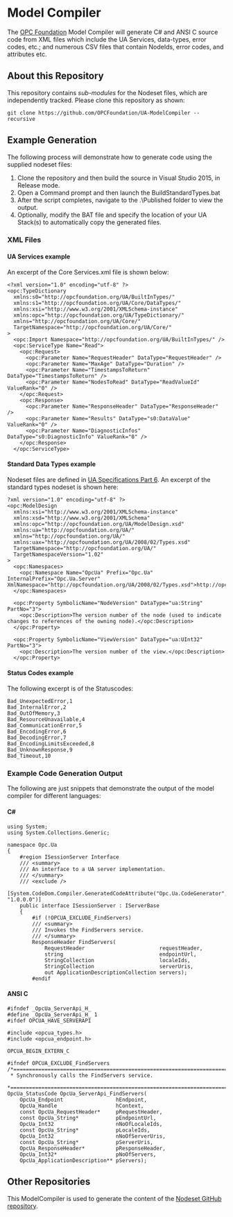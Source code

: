 # Model Compiler #
The [OPC Foundation](https://opcfoundation.org) Model Compiler will generate C# and ANSI C source code from XML files which include the UA Services, data-types, error codes, etc.; and numerous CSV files that contain NodeIds, error codes, and attributes etc.

## About this Repository ##
This repository contains *sub-modules* for the Nodeset files, which are independently tracked. Please clone this repository as shown:
```
git clone https://github.com/OPCFoundation/UA-ModelCompiler --recursive
```

## Example Generation ##
The following process will demonstrate how to generate code using the supplied nodeset files:
 1. Clone the repository and then build the source in Visual Studio 2015, in Release mode.
 2. Open a Command prompt and then launch the BuildStandardTypes.bat
 3. After the script completes, navigate to the .\Published folder to view the output.
 4. Optionally, modify the BAT file and specify the location of your UA Stack(s) to automatically copy the generated files.

### XML Files ###
#### UA Services example ####
An excerpt of the Core Services.xml file is shown below:
```
<?xml version="1.0" encoding="utf-8" ?>
<opc:TypeDictionary
  xmlns:s0="http://opcfoundation.org/UA/BuiltInTypes/"
  xmlns:s1="http://opcfoundation.org/UA/Core/DataTypes/"
  xmlns:xsi="http://www.w3.org/2001/XMLSchema-instance"
  xmlns:opc="http://opcfoundation.org/UA/TypeDictionary/"
  xmlns="http://opcfoundation.org/UA/Core/"
  TargetNamespace="http://opcfoundation.org/UA/Core/"
>
  <opc:Import Namespace="http://opcfoundation.org/UA/BuiltInTypes/" />
  <opc:ServiceType Name="Read">
    <opc:Request>
      <opc:Parameter Name="RequestHeader" DataType="RequestHeader" />
      <opc:Parameter Name="MaxAge" DataType="Duration" />
      <opc:Parameter Name="TimestampsToReturn" DataType="TimestampsToReturn" />
      <opc:Parameter Name="NodesToRead" DataType="ReadValueId" ValueRank="0" />
    </opc:Request>
    <opc:Response>
      <opc:Parameter Name="ResponseHeader" DataType="ResponseHeader" />
      <opc:Parameter Name="Results" DataType="s0:DataValue" ValueRank="0" />
      <opc:Parameter Name="DiagnosticInfos" DataType="s0:DiagnosticInfo" ValueRank="0" />
    </opc:Response>
  </opc:ServiceType>
```
#### Standard Data Types example ####
Nodeset files are defined in [UA Specifications Part 6](https://opcfoundation.org/developer-tools/specifications-unified-architecture/part-6-mappings/). An excerpt of the standard types nodeset is shown here:
```
?xml version="1.0" encoding="utf-8" ?>
<opc:ModelDesign
  xmlns:xsi="http://www.w3.org/2001/XMLSchema-instance"
  xmlns:xsd="http://www.w3.org/2001/XMLSchema"
  xmlns:opc="http://opcfoundation.org/UA/ModelDesign.xsd"
  xmlns:ua="http://opcfoundation.org/UA/"
  xmlns="http://opcfoundation.org/UA/"
  xmlns:uax="http://opcfoundation.org/UA/2008/02/Types.xsd"
  TargetNamespace="http://opcfoundation.org/UA/"
  TargetNamespaceVersion="1.02"
>
  <opc:Namespaces>
    <opc:Namespace Name="OpcUa" Prefix="Opc.Ua" InternalPrefix="Opc.Ua.Server" XmlNamespace="http://opcfoundation.org/UA/2008/02/Types.xsd">http://opcfoundation.org/UA/</opc:Namespace>
  </opc:Namespaces>

  <opc:Property SymbolicName="NodeVersion" DataType="ua:String" PartNo="3">
    <opc:Description>The version number of the node (used to indicate changes to references of the owning node).</opc:Description>
  </opc:Property>

  <opc:Property SymbolicName="ViewVersion" DataType="ua:UInt32" PartNo="3">
    <opc:Description>The version number of the view.</opc:Description>
  </opc:Property>
```
#### Status Codes example ####
The following excerpt is of the Statuscodes:
```
Bad_UnexpectedError,1
Bad_InternalError,2
Bad_OutOfMemory,3
Bad_ResourceUnavailable,4
Bad_CommunicationError,5
Bad_EncodingError,6
Bad_DecodingError,7
Bad_EncodingLimitsExceeded,8
Bad_UnknownResponse,9
Bad_Timeout,10
```
### Example Code Generation Output ###
The following are just snippets that demonstrate the output of the model compiler for different languages:
#### C# ####
```
using System;
using System.Collections.Generic;

namespace Opc.Ua
{
    #region ISessionServer Interface
    /// <summary>
    /// An interface to a UA server implementation.
    /// </summary>
    /// <exclude />
    [System.CodeDom.Compiler.GeneratedCodeAttribute("Opc.Ua.CodeGenerator", "1.0.0.0")]
    public interface ISessionServer : IServerBase
    {
        #if (!OPCUA_EXCLUDE_FindServers)
        /// <summary>
        /// Invokes the FindServers service.
        /// </summary>
        ResponseHeader FindServers(
            RequestHeader                        requestHeader,
            string                               endpointUrl,
            StringCollection                     localeIds,
            StringCollection                     serverUris,
            out ApplicationDescriptionCollection servers);
        #endif
```
#### ANSI C ####
```
#ifndef _OpcUa_ServerApi_H_
#define _OpcUa_ServerApi_H_ 1
#ifdef OPCUA_HAVE_SERVERAPI

#include <opcua_types.h>
#include <opcua_endpoint.h>

OPCUA_BEGIN_EXTERN_C

#ifndef OPCUA_EXCLUDE_FindServers
/*============================================================================
 * Synchronously calls the FindServers service.
 *===========================================================================*/
OpcUa_StatusCode OpcUa_ServerApi_FindServers(
    OpcUa_Endpoint                 hEndpoint,
    OpcUa_Handle                   hContext,
    const OpcUa_RequestHeader*     pRequestHeader,
    const OpcUa_String*            pEndpointUrl,
    OpcUa_Int32                    nNoOfLocaleIds,
    const OpcUa_String*            pLocaleIds,
    OpcUa_Int32                    nNoOfServerUris,
    const OpcUa_String*            pServerUris,
    OpcUa_ResponseHeader*          pResponseHeader,
    OpcUa_Int32*                   pNoOfServers,
    OpcUa_ApplicationDescription** pServers);
```
## Other Repositories ##
This ModelCompiler is used to generate the content of the [Nodeset GitHub repository](https://github.com/OPCFoundation/UA-Nodeset).
